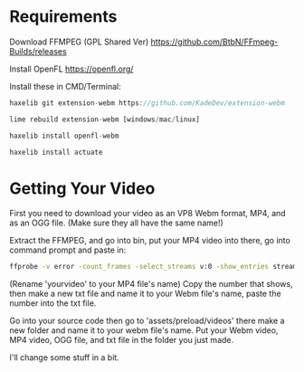 # Requirements

Download FFMPEG (GPL Shared Ver) https://github.com/BtbN/FFmpeg-Builds/releases

Install OpenFL https://openfl.org/

Install these in CMD/Terminal:
```js
haxelib git extension-webm https://github.com/KadeDev/extension-webm

lime rebuild extension-webm [windows/mac/linux]

haxelib install openfl-webm

haxelib install actuate
```

# Getting Your Video

First you need to download your video as an VP8 Webm format, MP4, and as an OGG file. (Make sure they all have the same name!)

Extract the FFMPEG, and go into bin, put your MP4 video into there, go into command prompt and paste in:
```cmd
ffprobe -v error -count_frames -select_streams v:0 -show_entries stream=nb_read_frames -of default=nokey=1:noprint_wrappers=1 "yourvideo.mp4"
```
(Rename 'yourvideo' to your MP4 file's name) Copy the number that shows, then make a new txt file and name it to your Webm file's name, paste the number into the txt file.

Go into your source code then go to 'assets/preload/videos' there make a new folder and name it to your webm file's name.
Put your Webm video, MP4 video, OGG file, and txt file in the folder you just made.

I'll change some stuff in a bit.
